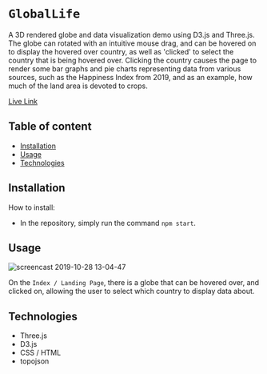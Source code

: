 # `GlobalLife`

A 3D rendered globe and data visualization demo using D3.js and Three.js. The globe can rotated with an intuitive mouse drag, and can be hovered on to display the hovered over country, as well as 'clicked' to select the country that is being hovered over. Clicking the country causes the page to render some bar graphs and pie charts representing data from various sources, such as the Happiness Index from 2019, and as an example, how much of the land area is devoted to crops.

[Live Link](http://ryansabik.com/GlobalLife/)

## Table of content

- [Installation](#installation)
- [Usage](#usage)
- [Technologies](#technologies)

## Installation

How to install:

- In the repository, simply run the command `npm start`.

## Usage

![screencast 2019-10-28 13-04-47](https://user-images.githubusercontent.com/20288304/67714192-9efeaa80-f984-11e9-8088-08cea18e3f05.gif)

On the `Index / Landing Page`, there is a globe that can be hovered over, and clicked on, allowing the user to select which country to display data about.

## Technologies

- Three.js
- D3.js
- CSS / HTML
- topojson
